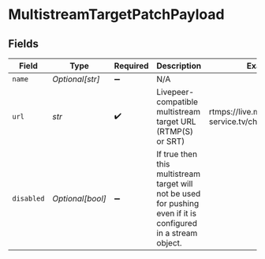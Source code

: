 # MultistreamTargetPatchPayload


## Fields

| Field                                                                                                           | Type                                                                                                            | Required                                                                                                        | Description                                                                                                     | Example                                                                                                         |
| --------------------------------------------------------------------------------------------------------------- | --------------------------------------------------------------------------------------------------------------- | --------------------------------------------------------------------------------------------------------------- | --------------------------------------------------------------------------------------------------------------- | --------------------------------------------------------------------------------------------------------------- |
| `name`                                                                                                          | *Optional[str]*                                                                                                 | :heavy_minus_sign:                                                                                              | N/A                                                                                                             |                                                                                                                 |
| `url`                                                                                                           | *str*                                                                                                           | :heavy_check_mark:                                                                                              | Livepeer-compatible multistream target URL (RTMP(S) or SRT)                                                     | rtmps://live.my-service.tv/channel/secretKey                                                                    |
| `disabled`                                                                                                      | *Optional[bool]*                                                                                                | :heavy_minus_sign:                                                                                              | If true then this multistream target will not be used for pushing<br/>even if it is configured in a stream object.<br/> |                                                                                                                 |